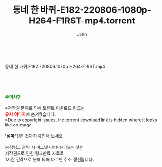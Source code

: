 ﻿---
layout: post
title:  "동네 한 바퀴-E182-220806-1080p-H264-F1RST-mp4.torrent"
author: John
categories: [ 방송/음악 ]
tags: [  ]
image:  
description: "동네 한 바퀴-E182-220806-1080p-H264-F1RST-mp4 torrent 정보 공유"
toc: true
toc_sticky: true
---

<br>
<div class="view-img">
<a class="view_image" href="https://torrentmobile60.com/bbs/view_image.php?fn=%2Fdata%2Ffile%2Fmusic%2F1040166549_4cHd0zRf_67da9d9e510789620905436ad6a705bf8f501c25.jpg" target="_blank"><img alt="" class="img-tag" content="https://torrentmobile60.com/data/file/music/1040166549_4cHd0zRf_67da9d9e510789620905436ad6a705bf8f501c25.jpg" itemprop="image" src="https://torrentmobile60.com/data/file/music/thumb-1040166549_4cHd0zRf_67da9d9e510789620905436ad6a705bf8f501c25_835x2260.jpg"/></a></div><div class="view-content" itemprop="description">
<p>동네 한 바퀴.E182.220806.1080p.H264-F1RST.mp4<br/></p> </div>
    
<br><br><br>
<p data-ke-size="size16"><b><span style="color: green;">주의사항</span></b><br /><br />※저작권 문제로 인해 토렌트 다운로드 링크는<br /><b><span style="color: red;">유사 이미지</span></b>에 숨겨뒀습니다.<br />※Due to copyright issues, the torrent download link is hidden where it looks like an image.<br /><br /><b>'설마'</b>싶은 것까지 확인해 보세요.<br /><br />숨김링크 클릭 시 마그넷 나타나지 않는 것은<br />저작권으로 인한 링크만료 자료로<br />1시간 간격으로 봇에 의해 마그넷 주소 갱신됩니다.</p>
